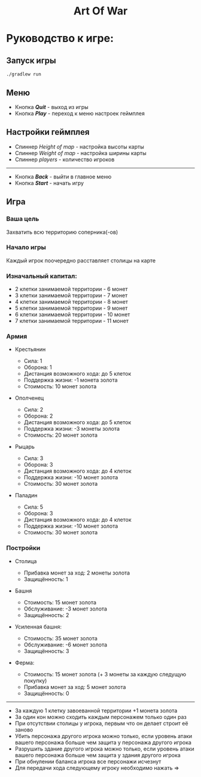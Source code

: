<h1 align="center">Art Of War<h1>

# Руководство к игре:

## Запуск игры

```
./gradlew run
```

## Меню
* Кнопка ***Quit*** - выход из игры
* Кнопка  ***Play*** - переход к меню настроек геймплея

## Настройки геймплея
+ Спиннер *Height of map* - настройка высоты карты 
+ Спиннер *Weight of map* - настройка ширины карты 
+ Спиннер *players* - количество игроков
---
* Кнопка ***Back*** - выйти в главное меню
* Кнопка  ***Start*** - начать игру

## Игра
### Ваша цель
Захватить всю территорию соперника(-ов)
### Начало игры
Каждый игрок поочередно расставляет столицы на карте

### Изначальный капитал:
- 2 клетки занимаемой территории - 6 монет 
- 3 клетки занимаемой территории - 7 монет
- 4 клетки занимаемой территории - 8 монет
- 5 клетки занимаемой территории - 9 монет
- 6 клетки занимаемой территории - 10 монет
- 7 клетки занимаемой территории - 11 монет

### Армия
 - Крестьянин
    - Сила: 1
    - Оборона: 1
    - Дистанция возможного хода: до 5 клеток
    - Поддержка жизни: -1 монета золота
    - Стоимость: 10 монет золота

 - Ополченец
    - Сила: 2
    - Оборона: 2
    - Дистанция возможного хода: до 5 клеток
    - Поддержка жизни: -3 монеты золота
    - Стоимость: 20 монет золота

 - Рыцарь
    - Сила: 3
    - Оборона: 3
    - Дистанция возможного хода: до 4 клеток
    - Поддержка жизни: -10 монет золота
    - Стоимость: 30 монет золота

 - Паладин
    - Сила: 5
    - Оборона: 3
    - Дистанция возможного хода: до 4 клеток
    - Поддержка жизни: -10 монет золота
    - Стоимость: 30 монет золота

### Постройки
  - Столица 
    - Прибавка монет за ход: 2 монеты золота
    - Защищённость: 1

  - Башня
    - Стоимость: 15 монет золота
    - Обслуживание: -3 монет золота
    - Защищённость: 2

  - Усиленная башня:
    - Стоимость: 35 монет золота
    - Обслуживание: -6 монет золота
    - Защищённость: 3

  - Ферма:
    - Стоимость: 15 монет золота (+ 3 монеты за каждую следущую покупку)
    - Прибавка монет за ход: 5 монет золота
    - Защищённость: 0
---
+ За каждую 1 клетку завоеванной территории +1 монета золота
+ За один кон можно сходить каждым персонажем только один раз
+ При отсутствии столицы у игрока, первым что он делает строит её заново
+ Убить персонажа другого игрока можно только, если уровень атаки вашего персонажа больше чем защита у персонажа другого игрока
+ Разрушить здание другого игрока можно только, если уровень атаки вашего персонажа больше чем защита у здания другого игрока
+ При обнулении баланса игрока все персонажи исчезнут
+ Для передачи хода следующему игроку необходимо нажать =>


